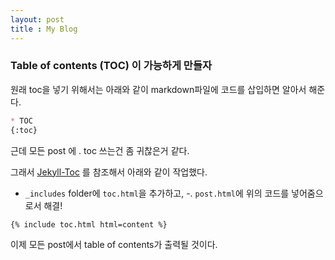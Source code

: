 ```yaml
---
layout: post
title : My Blog
---
```


### Table of contents (TOC) 이 가능하게 만들자

원래 toc을 넣기 위해서는 아래와 같이 markdown파일에 코드를 삽입하면 알아서 해준다.

```markdown
* TOC
{:toc}
```

근데 모든 post 에 . toc 쓰는건 좀 귀찮은거 같다.

그래서 [Jekyll-Toc](https://github.com/allejo/jekyll-toc) 를 참조해서 아래와 같이 작업했다.

- `_includes` folder에 `toc.html`을 추가하고,
-. `post.html`에 위의 코드를 넣어줌으로서 해결!

```html
{% include toc.html html=content %}
```

이제 모든 post에서 table of contents가 출력될 것이다.
